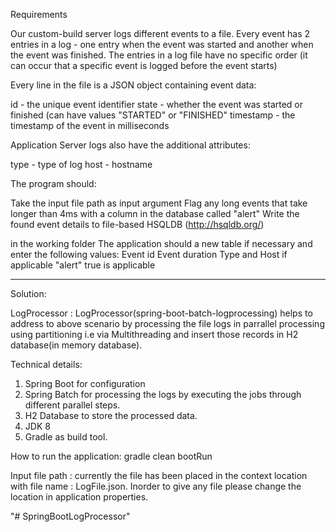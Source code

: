 
Requirements

Our custom-build server logs different events to a file. Every event has 2 entries in a log - one entry when the event was started and another when the event was finished. The entries in a log file have no specific order (it can occur that a specific event is logged before the event starts)

Every line in the file is a JSON object containing event data:

id - the unique event identifier
state - whether the event was started or finished (can have values "STARTED" or "FINISHED"
timestamp - the timestamp of the event in milliseconds

Application Server logs also have the additional attributes:

type - type of log
host - hostname

The program should:

Take the input file path as input argument
Flag any long events that take longer than 4ms with a column in the database called "alert" 
Write the found event details to file-based HSQLDB (http://hsqldb.org/)
 
in the working folder 
The application should a new table if necessary and enter the following values: Event id
Event duration
Type and Host if applicable
"alert" true is applicable

*********************************************************************************************
Solution:

LogProcessor : LogProcessor(spring-boot-batch-logprocessing) helps to address to above scenario by processing the file logs in parrallel processing using partitioning i.e via Multithreading and insert those records in H2 database(in memory database).

Technical details: 
1) Spring Boot for configuration
2) Spring Batch for processing the logs by executing the jobs through different parallel steps.
3) H2 Database to store the processed data.
4) JDK 8
5) Gradle as build tool. 
	
How to run the application: 
gradle clean bootRun

Input file path : 
currently the file has been placed in the context location with file name : LogFile.json. Inorder to give any file please change the location in application properties.


"# SpringBootLogProcessor" 
